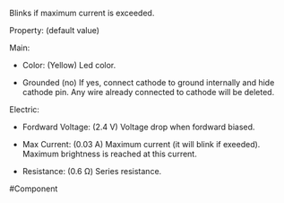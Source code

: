 Blinks if maximum current is exceeded.

Property: (default value)

Main:
- Color: (Yellow)
   Led color.

- Grounded (no)
   If yes, connect cathode to ground internally and hide cathode pin.
   Any wire already connected to cathode will be deleted.

Electric:
- Fordward Voltage: (2.4 V)
   Voltage drop when fordward biased.

- Max Current: (0.03 A)
   Maximum current (it will blink if exeeded).
   Maximum brightness is reached at this current.

- Resistance: (0.6 Ω)
   Series resistance.


#Component 
